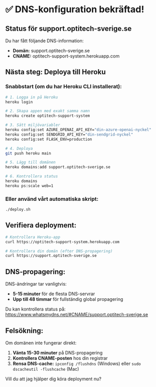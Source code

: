 # ✅ DNS-konfiguration bekräftad!

## **Status för support.optitech-sverige.se**

Du har fått följande DNS-information:
- **Domän:** support.optitech-sverige.se  
- **CNAME:** optitech-support-system.herokuapp.com

## **Nästa steg: Deploya till Heroku**

### **Snabbstart (om du har Heroku CLI installerat):**

```bash
# 1. Logga in på Heroku
heroku login

# 2. Skapa appen med exakt samma namn
heroku create optitech-support-system

# 3. Sätt miljövariabler
heroku config:set AZURE_OPENAI_API_KEY="din-azure-openai-nyckel"
heroku config:set SENDGRID_API_KEY="din-sendgrid-nyckel"
heroku config:set FLASK_ENV=production

# 4. Deploya
git push heroku main

# 5. Lägg till domänen
heroku domains:add support.optitech-sverige.se

# 6. Kontrollera status
heroku domains
heroku ps:scale web=1
```

### **Eller använd vårt automatiska skript:**

```bash
./deploy.sh
```

## **Verifiera deployment:**

```bash
# Kontrollera Heroku-app
curl https://optitech-support-system.herokuapp.com

# Kontrollera din domän (efter DNS-propagering)
curl https://support.optitech-sverige.se
```

## **DNS-propagering:**

DNS-ändringar tar vanligtvis:
- **5-15 minuter** för de flesta DNS-servrar
- **Upp till 48 timmar** för fullständig global propagering

Du kan kontrollera status på: https://www.whatsmydns.net/#CNAME/support.optitech-sverige.se

## **Felsökning:**

Om domänen inte fungerar direkt:
1. **Vänta 15-30 minuter** på DNS-propagering
2. **Kontrollera CNAME-posten** hos din registrar
3. **Rensa DNS-cache:** `ipconfig /flushdns` (Windows) eller `sudo dscacheutil -flushcache` (Mac)

Vill du att jag hjälper dig köra deployment nu?
